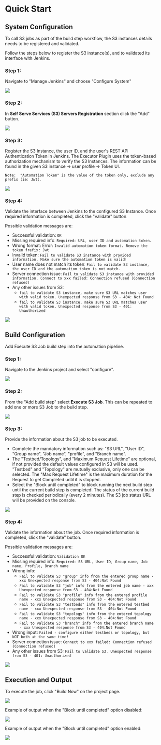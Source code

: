 # Quick Start


## System Configuration
To call S3 jobs as part of the build step workflow, the S3 instances details 
needs to be registered and validated.  

Follow the steps below to register the S3 instance(s), and to validated its interface with Jenkins.      

### Step 1:
Navigate to "Manage Jenkins" and choose "Configure System"

![](assets/images/sysconfig1.png)

### Step 2:
In __Self Serve Services (S3) Servers Registration__ section click the "Add" button.

![](assets/images/sysconfig2.png)

### Step 3:
Register the S3 Instance, the user ID, and the user's REST API Authentication Token in Jenkins. The Executor Plugin uses the token-based authorization mechanism to verify the S3 Instances.  The information can be found in the given S3 instance -> user profile -> Token UI. 

`Note:  "Automation Token" is the value of the token only, exclude any prefix (ie: Jwt).`
 
![](assets/images/sysconfig3.png)

### Step 4:
Validate the interface between Jenkins to the configured S3 Instance. Once required information is completed,  click the "validate" button.

Possible validation messages are:
* Successful validation: `OK`
* Missing required info: `Required: URL, user ID and automation token.`
* Wrong format: Error: `Invalid automation token format. Remove the token frefix: Jwt`
* Invalid token: `Fail to validate S3 instance with provided information. Make sure the automation token is valid!`
* User name does not match its token: `Fail to validate S3 instance, the user ID and the automation token is not match.`
* Server connection issue: `Fail to validate S3 instance with provided information. Connect to xxx failed: Connection refused (Connection refused)`
* Any other issues from S3:
  * `fail to validate S3 instance, make sure S3 URL matches user with valid token. Unexpected response from S3 - 404: Not Found`
  * `fail to validate S3 instance, make sure S3 URL matches user with valid token. Unexpected response from S3 - 401: Unauthorized`

![](assets/images/sysconfig4.png)


## Build Configuration
Add Execute S3 Job build step into the automation pipeline.

### Step 1:
Navigate to the Jenkins project and select "configure".

![](assets/images/buildconfig1.png)

### Step 2:
From the "Add build step"  select  __Execute S3 Job__. This can be repeated to add one or more S3 Job to the build step. 

![](assets/images/buildconfig2.png)

### Step 3:
Provide the information about the S3 job to be executed.   

* Complete the mandatory information such as: "S3 URL", "User ID", "Group name", "Job name", "profile", and  "Branch name".
* The "Testbed/Topology", and "Maximum Request Lifetime" are optional, if not provided the default values configured in S3 will be used. "Testbed" and "Topology" are mutually exclusive, only one can be selected. The "Max Request Lifetime" is the maximum duration for the Request to get Completed until it is stopped.  
* Select the "Block until completed" to block running the next build step until the current build step is completed. The status of the current build step is checked periodically (every 2 minutes). The S3 job status URL will be provided on the console. 
 
![](assets/images/buildconfig3.png)

### Step 4:
Validate the information about the job. Once required information is completed,  click the "validate" button.
  
Possible validation messages are:
* Successful validation: `Validation OK`
* Missing required info: `Required: S3 URL, User ID, Group name, Job name, Profile, Branch name`
* Wrong info:
  * `Fail to validate S3 "group" info from the entered group name - xxx Unexpected response from S3 - 404:Not Found`
  * `Fail to validate S3 "job" info from the entered job name - xxx Unexpected response from S3 - 404:Not Found`
  * `Fail to validate S3 "profile" info from the entered profile name - xxx Unexpected response from S3 - 404:Not Found`
  * `Fail to validate S3 "testbeds" info from the entered testbed name - xxx Unexpected response from S3 - 404:Not Found`
  * `Fail to validate S3 "topology" info from the entered topology name - xxx Unexpected response from S3 - 404:Not Found`
  * `Fail to validate S3 "branch" info from the entered branch name - xxx Unexpected response from S3 - 404:Not Found`
* Wrong input: `Failed - configure either testbeds or topology, but NOT both at the same time!`
* Server connection issue: `Connect to xxx failed: Connection refused (Connection refused)`
* Any other issues from S3: `Fail to validate S3. Unexpected response from S3 - 401: Unauthorized`

![](assets/images/buildconfig4.png)

## Execution and Output

To execute the job, click "Build Now" on the project page.

![](assets/images/run.png)

Example of output when the "Block until completed" option disabled:

![](assets/images/output1.png)

Example of output when the "Block until completed" option enabled:

![](assets/images/output2.png)